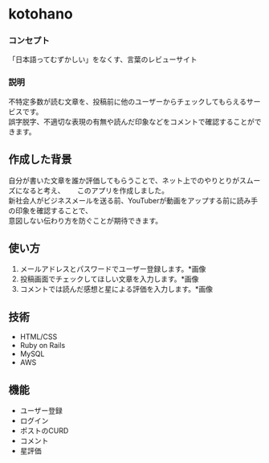 # kotohano
### コンセプト
「日本語ってむずかしい」をなくす、言葉のレビューサイト
### 説明
不特定多数が読む文章を、投稿前に他のユーザーからチェックしてもらえるサービスです。  
誤字脱字、不適切な表現の有無や読んだ印象などをコメントで確認することができます。
## 作成した背景
自分が書いた文章を誰か評価してもらうことで、ネット上でのやりとりがスムーズになると考え、　　
このアプリを作成しました。  
新社会人がビジネスメールを送る前、YouTuberが動画をアップする前に読み手の印象を確認することで、  
意図しない伝わり方を防ぐことが期待できます。
## 使い方
1. メールアドレスとパスワードでユーザー登録します。*画像
2. 投稿画面でチェックしてほしい文章を入力します。*画像
3. コメントでは読んだ感想と星による評価を入力します。*画像
## 技術
- HTML/CSS
- Ruby on Rails 
- MySQL
- AWS
## 機能
- ユーザー登録
- ログイン
- ポストのCURD
- コメント
- 星評価




